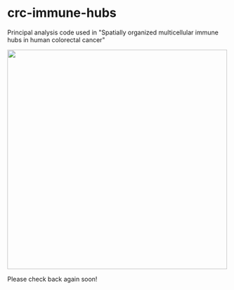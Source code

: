 # crc-immune-hubs
Principal analysis code used in "Spatially organized multicellular immune hubs in human colorectal cancer"

<img src="https://upload.wikimedia.org/wikipedia/commons/1/1a/C%C3%B4ne_orange_-_under_construction.png" width="500" >


Please check back again soon!
